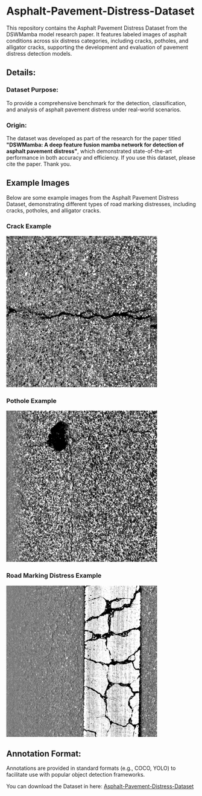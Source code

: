 # Asphalt-Pavement-Distress-Dataset
This repository contains the Asphalt Pavement Distress Dataset from the DSWMamba model research paper. It features labeled images of asphalt conditions across six distress categories, including cracks, potholes, and alligator cracks, supporting the development and evaluation of pavement distress detection models.

## Details:
### Dataset Purpose: 
To provide a comprehensive benchmark for the detection, classification, and analysis of asphalt pavement distress under real-world scenarios.
### Origin: 
The dataset was developed as part of the research for the paper titled **"DSWMamba: A deep feature fusion mamba network for detection of asphalt pavement distress"**, which demonstrated state-of-the-art performance in both accuracy and efficiency. If you use this dataset, please cite the paper. Thank you.

## Example Images

Below are some example images from the Asphalt Pavement Distress Dataset, demonstrating different types of road marking distresses, including cracks, potholes, and alligator cracks.

### Crack Example
<img src="https://github.com/Oct-Sunn/Asphalt-Pavement-Distress-Dataset/blob/main/Example%20pictures/images1.jpg?raw=true" alt="Crack Example" width="400">

### Pothole Example
<img src="https://github.com/Oct-Sunn/Asphalt-Pavement-Distress-Dataset/blob/main/Example%20pictures/images6.jpg?raw=true" alt="Pothole Example" width="400">

### Road Marking Distress Example
<img src="https://github.com/Oct-Sunn/Asphalt-Pavement-Distress-Dataset/blob/main/Example%20pictures/images5.jpg?raw=true" alt="Road Marking Distress Example" width="400">

## Annotation Format: 
Annotations are provided in standard formats (e.g., COCO, YOLO) to facilitate use with popular object detection frameworks.

You can download the Dataset in here: [Asphalt-Pavement-Distress-Dataset](https://drive.google.com/file/d/13eVV1NJdUKmrUlP1Ee7Pw6fxklUQTV07/view?usp=drive_link)

